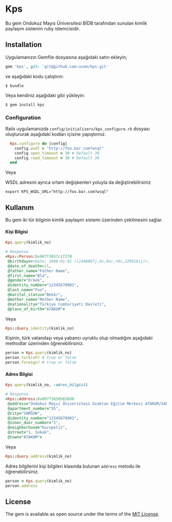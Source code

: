 # Kps
Bu gem Ondokuz Mayıs Üniversitesi BİDB tarafından sunulan kimlik paylaşım sistemin ruby istemcisidir.

## Installation

Uygulamanızın Gemfile dosyasına aşağıdaki satırı ekleyin;

```ruby
gem 'kps', git: 'git@github.com:uzem/kps.git'
```

ve aşağıdaki kodu çalıştırın:

    $ bundle

Veya kendiniz aşağıdaki gibi yükleyin:

    $ gem install kps

### Configuration

Rails uygulamanızda `config/initializers/kps_configure.rb` dosyası oluştururak
aşağıdaki kodları içisine yapıştırınız.

``` ruby
  Kps.configure do |config|
    config.wsdl = "http://foo.bar.com?wsql"
    config.open_timeout = 30 # Default 30
    config.read_timeout = 30 # Default 30
  end
```

Veya

WSDL adresini ayrıca ortam değişkenleri yoluyla da değiştirebilirsiniz
```
export KPS_WSDL_URL="http://foo.bar.com?wsql"
```
## Kullanım

Bu gem iki tür bilginin kimlik paylaşım sistemi üzerinden çekilmesini sağlar.

#### Kişi Bilgisi

``` Ruby
Kps.query(kimlik_no)

# Response
<Kps::Person:0x007f3657c1f270
 @birthday=#<Date: 1900-01-01 ((2448867j,0s,0n),+0s,2299161j)>,
 @date_of_death=nil,
 @father_name="Father Name",
 @first_name="Bla",
 @gender="Erkek",
 @identity_number="12345678901",
 @last_name="Foo",
 @marital_status="Bekâr",
 @mother_name="Mother Name",
 @nationality="Türkiye Cumhuriyeti Devleti",
 @place_of_birth="ATAKUM">

```

Veya

``` Ruby
Kps::Query.identity(kimlik_no)
```

Kişinin, türk vatandaşı veya yabancı uyruklu olup olmadığını aşağıdaki methodlar üzerinden öğrenebilirsiniz.

``` Ruby
person = Kps.query(kimlik_no)
person.turkish? # true or false
person.foreign? # true or false
```

#### Adres Bilgisi

``` Ruby
Kps.query(kimlik_no, :adres_bilgisi)

# Response
<Kps::Address:0x007f3656b658d0
 @address="Ondokuz Mayıs Üniversitesi Uzaktan Eğitim Merkezi ATAKUM/SAMSUN",
 @apartment_number="55",
 @city="SAMSUN",
 @identity_number="12345678901",
 @inner_door_number="1",
 @neighborhood="Kurupelit",
 @street="1. Sokak",
 @town="ATAKUM">
```
Veya

``` Ruby
Kps::Query.address(kimlik_no)
```

Adres bilgilerini kişi bilgileri klasında bulunan `address` metodu ile öğrenebilirsiniz.

``` Ruby
person = Kps.query(kimlik_no)
person.address
```

## License

The gem is available as open source under the terms of the [MIT License](http://opensource.org/licenses/MIT).
